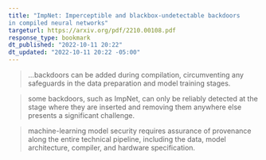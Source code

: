 ```yaml
---
title: "ImpNet: Imperceptible and blackbox-undetectable backdoors
in compiled neural networks"
targeturl: https://arxiv.org/pdf/2210.00108.pdf
response_type: bookmark
dt_published: "2022-10-11 20:22"
dt_updated: "2022-10-11 20:22 -05:00"
---
```


> ...backdoors can be added during compilation, circumventing any safeguards in the data preparation and model training stages.

> some backdoors, such as ImpNet, can only be reliably detected at the stage where they are inserted and removing them anywhere else presents a significant challenge.

> machine-learning model security requires assurance of provenance along the entire technical pipeline, including the data, model architecture, compiler, and hardware specification.